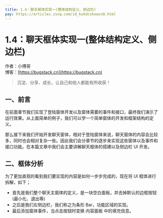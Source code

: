 ```yaml
---
title: 1.4：聊天框体实现一(整体结构定义、侧边栏)
pay: https://articles.zsxq.com/id_kukdcskxwcn8.html
---
```


# 1.4：聊天框体实现一(整体结构定义、侧边栏)

作者：小傅哥
<br/>博客：[https://bugstack.cn](https://bugstack.cn)

>沉淀、分享、成长，让自己和他人都能有所收获！

## 一、前言

在前面章节我们实现了登陆窗体开发以及窗体需要的事件和接口，最终我们演示了运行效果。从上面简单的例子，我们可以学一个简单窗体的开发和框架结构的定义。

那么接下来我们开始开发聊天窗体，相对于登陆窗体来说，聊天窗体的内容会比较多，同时也会相对复杂一些。因此我们会分章节的逐步来实现这些窗体以及事件和接口功能。在本篇文章中我们会主要讲解聊天框体的搭建以及侧边栏 UI 开发。

## 二、框体分析

为了更加直观的看到我们要实现的内容是如何一步步完成的，现在将 UI 框体进行拆解，如下；

<!-- ![](/images/article/project/im/project-im-1.4-01.png) -->

- 首先是我们整个聊天主窗体的定义，是一块空白面板，并去掉默认的边框按钮 (最小化、退出等)
- 之后是我们左侧边栏，我们称之为条形 Bar，功能区域的实现。
- 最后添加窗体事件，当点击按钮时变换 内容面板 中的填充信息。